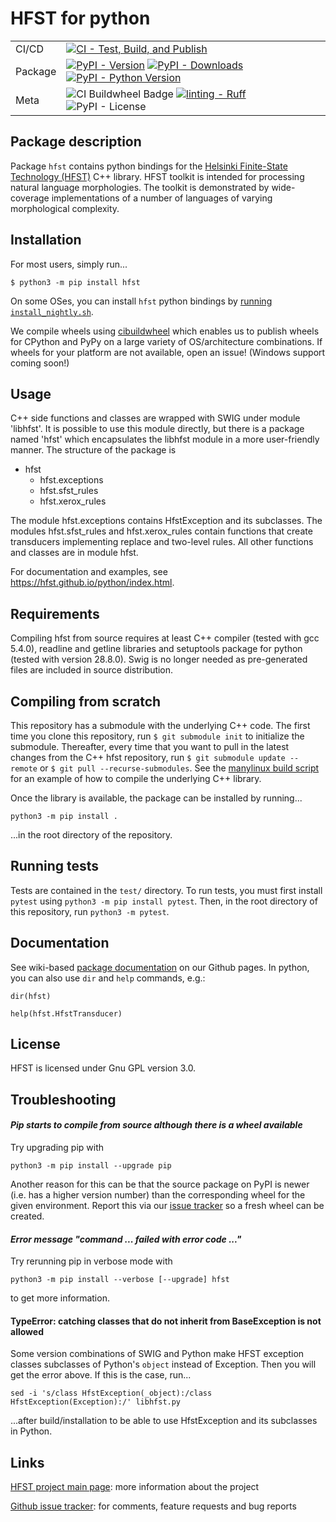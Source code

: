 # HFST for python

| | |
| --- | --- |
| CI/CD | [![CI - Test, Build, and Publish](https://github.com/reynoldsnlp/hfst-python/actions/workflows/build.yml/badge.svg)](https://github.com/reynoldsnlp/hfst-python/actions/workflows/build.yml) |
| Package | [![PyPI - Version](https://img.shields.io/pypi/v/hfst.svg?logo=pypi&label=PyPI&logoColor=gold)](https://pypi.org/project/hfst/) [![PyPI - Downloads](https://img.shields.io/pypi/dm/hfst.svg?color=blue&label=Downloads&logo=pypi&logoColor=gold)](https://pypi.org/project/hfst/) [![PyPI - Python Version](https://img.shields.io/pypi/pyversions/hfst.svg?logo=python&label=Python&logoColor=gold)](https://pypi.org/project/hfst/) |
| Meta | ![CI Buildwheel Badge](https://img.shields.io/badge/build-cibuildwheel-blue?logo=python&link=https%3A%2F%2Fcibuildwheel.readthedocs.io%2Fen%2Fstable%2F) [![linting - Ruff](https://img.shields.io/endpoint?url=https://raw.githubusercontent.com/charliermarsh/ruff/main/assets/badge/v0.json)](https://github.com/charliermarsh/ruff) ![PyPI - License](https://img.shields.io/pypi/l/hfst) |

## Package description

Package `hfst` contains python bindings for the [Helsinki Finite-State
Technology (HFST)](https://hfst.github.io) C++ library. HFST toolkit is
intended for processing natural language morphologies. The toolkit is
demonstrated by wide-coverage implementations of a number of languages of
varying morphological complexity.

## Installation

For most users, simply run...

```console
$ python3 -m pip install hfst
```

On some OSes, you can install `hfst` python bindings by [running
`install_nightly.sh`](https://wiki.apertium.org/wiki/Installation#Install_Apertium_Core_by_packaging.2Fvirtual_environment).


We compile wheels using
[cibuildwheel](https://cibuildwheel.readthedocs.io/en/stable/) which enables us
to publish wheels for CPython and PyPy on a large variety of OS/architecture
combinations.  If wheels for your platform are not available, open an issue!
(Windows support coming soon!)

## Usage

C++ side functions and classes are wrapped with SWIG under module 'libhfst'. It
is possible to use this module directly, but there is a package named 'hfst'
which encapsulates the libhfst module in a more user-friendly manner. The
structure of the package is

* hfst
  * hfst.exceptions
  * hfst.sfst\_rules
  * hfst.xerox\_rules

The module hfst.exceptions contains HfstException and its subclasses. The
modules hfst.sfst\_rules and hfst.xerox\_rules contain functions that create
transducers implementing replace and two-level rules. All other functions and
classes are in module hfst.

For documentation and examples, see https://hfst.github.io/python/index.html.

## Requirements

Compiling hfst from source requires at least C++ compiler (tested with gcc 5.4.0),
readline and getline libraries and setuptools package for python
(tested with version 28.8.0). Swig is no longer needed as pre-generated files are
included in source distribution.

## Compiling from scratch

This repository has a submodule with the underlying C++ code. The first time
you clone this repository, run `$ git submodule init` to initialize the
submodule. Thereafter, every time that you want to pull in the latest changes
from the C++ hfst repository, run `$ git submodule update --remote` or `$ git
pull --recurse-submodules`. See the [manylinux build
script](scripts/linux_before_all.sh) for an example of how to compile the
underlying C++ library.

Once the library is available, the package can be installed by running...

```
python3 -m pip install .
```

...in the root directory of the repository.

## Running tests

Tests are contained in the `test/` directory. To run tests, you must first
install `pytest` using `python3 -m pip install pytest`.  Then, in the
root directory of this repository, run `python3 -m pytest`.

## Documentation

See wiki-based [package documentation](https://github.com/hfst/python/wiki) on
our Github pages. In python, you can also use `dir` and `help` commands, e.g.:

``dir(hfst)``

``help(hfst.HfstTransducer)``

## License

HFST is licensed under Gnu GPL version 3.0.

## Troubleshooting

#### *Pip starts to compile from source although there is a wheel available*

Try upgrading pip with

```
python3 -m pip install --upgrade pip
```

Another reason for this can be that the source package on PyPI is newer (i.e.
has a higher version number) than the corresponding wheel for the given
environment. Report this via our [issue
tracker](https://github.com/reynoldsnlp/hfst-python/issues/) so a fresh wheel
can be created.

#### *Error message "command ... failed with error code ..."*

Try rerunning pip in verbose mode with

```
python3 -m pip install --verbose [--upgrade] hfst
```

to get more information.

#### TypeError: catching classes that do not inherit from BaseException is not allowed

Some version combinations of SWIG and Python make HFST exception classes
subclasses of Python's `object` instead of Exception. Then you will get the
error above. If this is the case, run...

```
sed -i 's/class HfstException(_object):/class HfstException(Exception):/' libhfst.py
```

...after build/installation to be able to use HfstException and its subclasses in
Python.

## Links

[HFST project main page](https://hfst.github.io): more information about the
project

[Github issue tracker](https://github.com/hfst/hfst/issues/): for comments,
feature requests and bug reports
